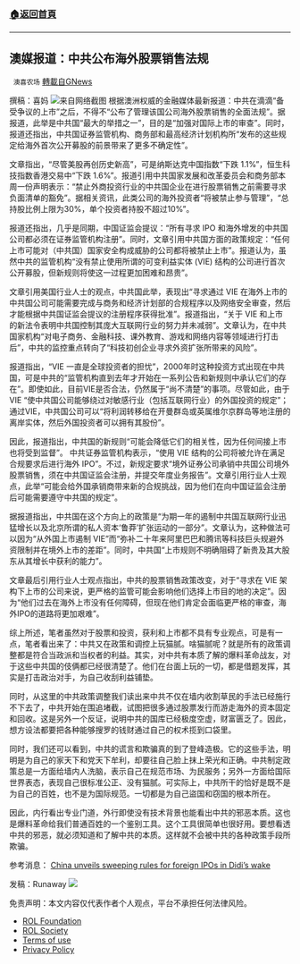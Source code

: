 ###  [:house:返回首頁](https://github.com/ourhimalayas/txt)
---


## 澳媒报道：中共公布海外股票销售法规
` 澳喜农场` [轉載自GNews](https://gnews.org/zh-hans/1804817/)

撰稿：喜妈
![](https://assets.gnews.org/wp-content/uploads/2021/12/20211230-4.jpg)来自网络截图
根据澳洲权威的金融媒体最新报道：中共在滴滴“备受争议的上市”之后，不得不“公布了管理该国公司海外股票销售的全面法规”。据报道，此举是中共国“最大的举措之一”，目的是“加强对国际上市的审查”。同时，报道还指出，中共国证券监管机构、商务部和最高经济计划机构所“发布的这些规定给海外首次公开募股的前景带来了更多不确定性”。

文章指出，“尽管美股再创历史新高”，可是纳斯达克中国指数“下跌 1.1%”，恒生科技指数香港交易中“下跌 1.6%”。报道引用中共国家发展和改革委员会和商务部本周一份声明表示：“禁止外商投资行业的中共国企业在进行股票销售之前需要寻求负面清单的豁免”。据相关资讯，此类公司的海外投资者“将被禁止参与管理”，“总持股比例上限为30%，单个投资者持股不超过10%”。

报道还指出，几乎是同期，中国证监会提议：“所有寻求 IPO 和海外增发的中共国公司都必须在证券监管机构注册”。同时，文章引用中共国方面的政策规定：“任何上市可能对（中共国）国家安全构成威胁的公司都将被禁止上市”。报道认为，虽然中共的监管机构“没有禁止使用所谓的可变利益实体 (VIE) 结构的公司进行首次公开​​募股，但新规则将使这一过程更加困难和昂贵”。

文章引用美国行业人士的观点，中共国此举，表现出“寻求通过 VIE 在海外上市的中共国公司可能需要完成与商务和经济计划部的合规程序以及网络安全审查，然后才能根据中共国证监会提议的注册程序获得批准”。报道指出，“关于 VIE 和上市的新法令表明中共国控制其庞大互联网行业的努力并未减弱”。文章认为，在中共国家机构“对电子商务、金融科技、课外教育、游戏和网络内容等领域进行打击后”，中共的监控重点转向了“科技初创企业寻求外资扩张所带来的风险”。

报道指出，“VIE 一直是全球投资者的担忧”，2000年时这种投资方式出现在中共国，可是中共的“监管机构直到去年才开始在一系列公告和新规则中承认它们的存在”。即使如此，目前VIE是否合法，仍然属于“尚不清楚”的事项。尽管如此，由于VIE “使中共国公司能够绕过对敏感行业（包括互联网行业）的外国投资的规定”；通过VIE，中共国公司可以“将利润转移给在开曼群岛或英属维尔京群岛等地注册的离岸实体，然后外国投资者可以拥有其股份”。

因此，报道指出，中共国的新规则“可能会降低它们的相关性，因为任何间接上市也将受到监督”。
中共证券监管机构表示，“使用 VIE 结构的公司将被允许在满足合规要求后进行海外 IPO”。不过，新规定要求“境外证券公司承销中共国公司境外股票销售，须在中共国证监会注册，并提交年度业务报告”。文章引用行业人士观点，此举“可能会给外国承销商带来新的合规挑战，因为他们在向中国证监会注册后可能需要遵守中共国的规定”。

据报道指出，中共国在这个方向上的政策是“为期一年的遏制中共国互联网行业迅猛增长以及北京所谓的私人资本‘鲁莽’扩张运动的一部分”。文章认为，这种做法可以因为“从外国上市遏制 VIE”而“弥补二十年来阿里巴巴和腾讯等科技巨头规避外资限制并在境外上市的差距”。同时，中共国“上市规则不明确阻碍了新贵及其大股东从其增长中获利的能力”。

文章最后引用行业人士观点指出，中共的股票销售政策改变，对于“寻求在 VIE 架构下上市的公司来说，更严格的监管可能会影响他们选择上市目的地的决定”。因为“他们过去在海外上市没有任何障碍，但现在他们肯定会面临更严格的审查，海外IPO的道路将更加艰难”。

综上所述，笔者虽然对于股票和投资，获利和上市都不具有专业观点，可是有一点，笔者看出来了：中共又在政策和调控上玩猫腻。啥猫腻呢？就是所有的政策调整都是符合当政派和当权者的利益。其实，对中共有本质了解的爆料革命战友，对于这些中共国的伎俩都已经很清楚了。他们在台面上玩的一切，都是借题发挥，其实是打击政治对手，为自己收刮利益铺垫。

同时，从这里的中共政策调整我们读出来中共不仅在墙内收割草民的手法已经施行不下去了，中共开始在围追堵截，试图把很多通过股票发行而游走海外的资本固定和回收。这是另外一个反证，说明中共的国库已经极度空虚，财富匮乏了。因此，想方设法都要把各种能够搜罗的钱财通过自己的权术揽到口袋里。

同时，我们还可以看到，中共的谎言和欺骗真的到了登峰造极。它的这些手法，明明是为自己的家天下和党天下牟利，却要往自己脸上抹上荣光和正确。中共制定政策总是一方面给墙内人洗脑，表示自己在规范市场、为民服务；另外一方面给国际世界表态，表现自己很标准公正、没有猫腻。可实际上，中共所干的恰好是既不是为自己的百姓，也不是为国际规范。一切都是为自己盜国和窃国的根本所在。

因此，内行看出专业门道，外行即使没有技术背景也能看出中共的邪恶本质。这也是爆料革命给我们普通百姓的一个鉴别工具。这个工具很简单也很好用。要想看透中共的邪恶，就必须知道和了解中共的本质。这样就不会被中共的各种政策手段所欺骗。

参考消息：
[China unveils sweeping rules for foreign IPOs in Didi’s wake](https://www.afr.com/world/asia/china-unveils-sweeping-rules-for-foreign-ipos-in-didi-s-wake-20211228-p59kiy)

发稿：Runaway
![](https://assets.gnews.org/wp-content/uploads/2021/12/%E6%BE%B3%E5%96%9C%E5%9B%BE%E6%A0%872-1-3.jpg)
 

免责声明：本文内容仅代表作者个人观点，平台不承担任何法律风险。

- [ROL Foundation](https://rolfoundation.org/)
- [ROL Society](https://rolsociety.org/)
- [Terms of use](https://gnews.org/terms-of-use-3/)
- [Privacy Policy](https://gnews.org/privacy-policy/)
